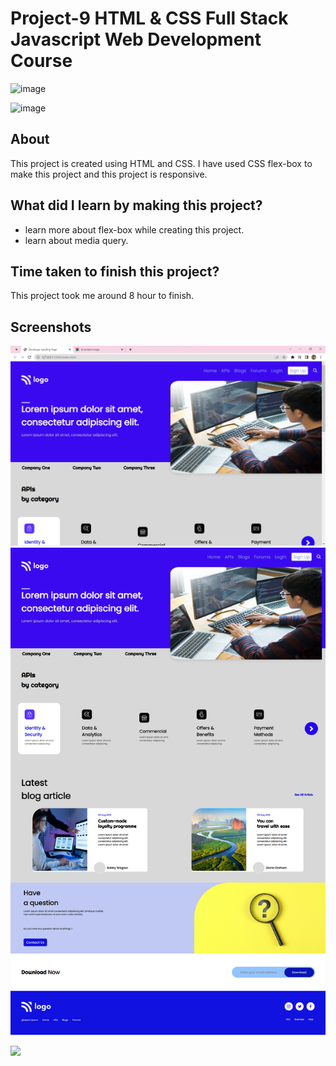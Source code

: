 # Project-9 HTML & CSS Full Stack Javascript Web Development Course

![image](https://img.shields.io/badge/iNeuron-Full--Stack%20JavaScript%20Web%20Development%20Course-blue)

![image](https://img.shields.io/badge/Umesh%20Wagh-red
)
## About

This project is created using HTML and CSS. I have used CSS flex-box to make this project and this project is responsive.

## What did I learn by making this project?

- learn more about flex-box while creating this project.
- learn about media query.

## Time taken to finish this project?

This project took me around 8 hour to finish.

## Screenshots

![image](./Screenshot1.png)
![image](./Screenshot.png)

[<img src= "https://img.shields.io/badge/Live%20Link-%23f20a0a" />](https://dev9landingpage.netlify.app/)
